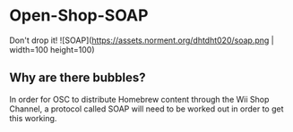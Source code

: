 # Open-Shop-SOAP
Don't drop it!
![SOAP](https://assets.norment.org/dhtdht020/soap.png | width=100 height=100)

## Why are there bubbles?
In order for OSC to distribute Homebrew content through the Wii Shop Channel, a protocol called SOAP will need to be worked out in order to get this working.
